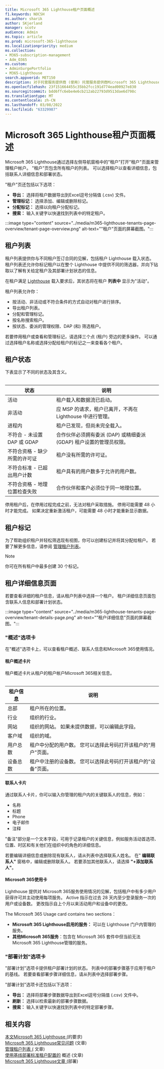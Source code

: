 ```yaml
---
title: Microsoft 365 Lighthouse租户页面概述
f1.keywords: NOCSH
ms.author: sharik
author: SKjerland
manager: scotv
audience: Admin
ms.topic: article
ms.prod: microsoft-365-lighthouse
ms.localizationpriority: medium
ms.collection:
- M365-subscription-management
- Adm_O365
ms.custom:
- AdminSurgePortfolio
- M365-Lighthouse
search.appverid: MET150
description: 对于托管服务提供商 (使用) 托管服务提供商Microsoft 365 Lighthouse，请了解"租户"页面。
ms.openlocfilehash: 23f151664455c35bb2fcc191d774ead00927e830
ms.sourcegitcommit: bdd6ffc6ebe4e6cb212ab22793d9513dae6d798c
ms.translationtype: MT
ms.contentlocale: zh-CN
ms.lasthandoff: 03/08/2022
ms.locfileid: "63329987"
---
```

# <a name="microsoft-365-lighthouse-tenants-page-overview"></a>Microsoft 365 Lighthouse租户页面概述

Microsoft 365 Lighthouse通过选择左侧导航窗格中的"租户"打开"租户"页面来管理租户帐户。 "租户"页包含所有租户的列表。 可以选择租户以查看详细信息，包括联系人详细信息和部署状态。

"租户"页还包括以下选项：

- **导出：** 选择将租户数据导出到Excel逗号分隔值 (.csv) 文件。
- **管理标记：** 选择添加、编辑或删除标记。
- **分配标记：** 选择以向租户分配标记。
- **搜索：** 输入关键字以快速找到列表中的特定租户。

:::image type="content" source="../media/m365-lighthouse-tenants-page-overview/tenant-page-overview.png" alt-text="&quot;租户&quot;页面的屏幕截图。":::

## <a name="tenant-list"></a>租户列表

租户列表提供你与不同租户签订合同的见解，包括租户 Lighthouse 载入状态。 租户列表还允许你标记租户以在整个 Lighthouse 中提供不同的筛选器，并向下钻取以了解有关给定租户及其部署计划状态的信息。

在租户满足 [Lighthouse](m365-lighthouse-requirements.md) 载入要求后，其状态将在租户 **列表中** 显示为"活动"。

租户列表允许你：

- 按活动、非活动或不符合条件的方式自动对租户进行排序。
- 导出租户列表。
- 分配和管理标记。
- 按名称搜索租户。
- 按状态、委派的管理权限、DAP (和) 筛选租户。

若要停用租户或查看和管理标记，请选择三个点 (租户) 旁边的更多操作。 可以通过选择租户名称或选择分配给租户的标记之一来查看各个租户。

## <a name="tenant-status"></a>租户状态

下表显示了不同的状态及其含义。<br><br>

| 状态                                   | 说明                                                                                             |
|------------------------------------------|---------------------------------------------------------------------------------------------------------|
| 活动                                   | 租户载入和数据流已启动。                                                           |
| 非活动                                 | 应 MSP 的请求，租户已离开，不再在 Lighthouse 中进行管理。           |
| 进程内                               | 租户已发现，但尚未完全载入。                                                              |
| 不符合 - 未设置 DAP 或 GDAP    | 合作伙伴必须拥有委派 (DAP) 或精细委派 (GDAP) 租户设置的管理员权限。 |
| 不符合资格 - 缺少所需的许可证 | 租户没有所需的许可证。                                                               |
| 不符合标准 - 已超出用户计数         | 租户具有的用户数多于允许的用户数。                                                                     |
| 不符合资格 - 地理位置检查失败            | 合作伙伴和客户必须位于同一地理位置。                                       |

停用租户后，在停用过程完成之前，无法对租户采取措施。 停用可能需要 48 小时才能完成。 如果决定重新激活租户，可能需要 48 小时才能重新显示数据。

## <a name="tenant-tags"></a>租户标记

为了帮助组织租户并轻松筛选现有视图，你可以创建标记并将其分配给租户。 若要了解更多信息，请参阅 [管理租户列表](m365-lighthouse-manage-tenant-list.md)。

> [!NOTE]
> 你可在所有租户中最多创建 30 个标记。

## <a name="tenant-details-page"></a>租户详细信息页面

若要查看详细的租户信息，请从租户列表中选择一个租户。 租户详细信息页面包含联系人信息和部署计划状态。

:::image type="content" source="../media/m365-lighthouse-tenants-page-overview/tenant-details-page.png" alt-text="&quot;租户详细信息&quot;页面的屏幕截图。":::

### <a name="overview-tab"></a>"概述"选项卡

在"概述"选项卡上，可以查看租户概述、联系人信息和Microsoft 365使用情况。

#### <a name="tenant-overview-card"></a>租户概述卡片

租户概述卡片从租户的租户帐户Microsoft 365相关信息。<br><br>

| 租户信息    | 说明|
|-----------------------|------------------|
| 总部    | 租户所在的位置。|
| 行业    |组织的行业。|
| 网站    |组织的网站。 如果未提供数据，可以编辑此字段。|
| 客户域    |组织的域。|
| 用户总数    |租户中分配的用户数。 您可以选择此号码打开该租户的"用户"页面。|
| 设备总数|租户中注册的设备数。 您可以选择此号码打开该租户的"设备"页面。|

#### <a name="contacts-card"></a>联系人卡片

通过联系人卡片，你可以输入你管理的租户内的关键联系人的信息，例如：

- 名称
- 标题
- Phone
- 电子邮件
- 注释

"备注"部分是一个文本字段，可用于记录租户的关键信息，例如服务活动首选项、位置、时区和有关他们在组织中的角色的详细信息。

若要编辑详细信息或删除现有联系人，请从列表中选择联系人姓名。 在" **编辑联系人"** 窗格中，编辑或删除联系人。 若要添加其他联系人，请选择 **"+添加联系人"**。

#### <a name="microsoft-365-usage-card"></a>Microsoft 365使用卡

Lighthouse 提供对 Microsoft 365服务使用情况的见解，包括租户中有多少用户获得许可并主动使用每项服务。 Active 指示在过去 28 天内至少登录服务一次的用户或设备数。 更改指示自上个月以来活动用户和设备中的更改。

The Microsoft 365 Usage card contains two sections：

- **Microsoft 365 Lighthouse启用的服务：** 可以在 Lighthouse 门户内管理的服务。
- **其他Microsoft 365服务**：包含在 Microsoft 365 套件中但当前无法Microsoft 365 Lighthouse管理的服务。

### <a name="deployment-plans-tab"></a>"部署计划"选项卡

"部署计划"选项卡提供租户部署计划的状态。 列表中的部署步骤基于应用于租户的基线。 若要查看部署步骤详细信息，请从列表中选择部署步骤。

"部署计划"选项卡还包括以下选项：

- **导出：** 选择将部署步骤数据导出到Excel逗号分隔值 (.csv) 文件中。
- **刷新：** 选择以检索最新的部署步骤数据。
- **搜索：** 输入关键字以快速找到列表中的特定部署步骤。

## <a name="related-content"></a>相关内容

[本文Microsoft 365 Lighthouse (](m365-lighthouse-requirements.md)的要求) \
[Microsoft 365 Lighthouse常见问题](m365-lighthouse-faq.yml) (文章) \
[管理租户列表 (](m365-lighthouse-manage-tenant-list.md) 文章) \
[使用基线部署标准租户配置的](m365-lighthouse-deploy-standard-tenant-configurations-overview.md) 概述 (文章) \
[Microsoft 365 Lighthouse文章 (](m365-lighthouse-deploy-baselines.md)部署) 
